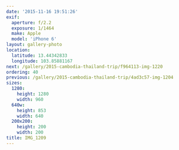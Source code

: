 ```yaml
---
date: '2015-11-16 19:51:26'
exif:
  aperture: f/2.2
  exposure: 1/1464
  make: Apple
  model: 'iPhone 6'
layout: gallery-photo
location:
  latitude: 13.44342833
  longitude: 103.85881167
next: /gallery/2015-cambodia-thailand-trip/f964113-img-1220
ordering: 40
previous: /gallery/2015-cambodia-thailand-trip/4ad3c57-img-1204
sizes:
  1280:
    height: 1280
    width: 960
  640w:
    height: 853
    width: 640
  200x200:
    height: 200
    width: 200
title: IMG_1209
---
```

